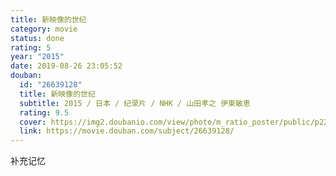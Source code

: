 ```yaml
---
title: 新映像的世纪
category: movie
status: done
rating: 5
year: "2015"
date: 2019-08-26 23:05:52
douban:
  id: "26639128"
  title: 新映像的世纪
  subtitle: 2015 / 日本 / 纪录片 / NHK / 山田孝之 伊東敏恵
  rating: 9.5
  cover: https://img2.doubanio.com/view/photo/m_ratio_poster/public/p2291626162.jpg
  link: https://movie.douban.com/subject/26639128/
---
```


补充记忆